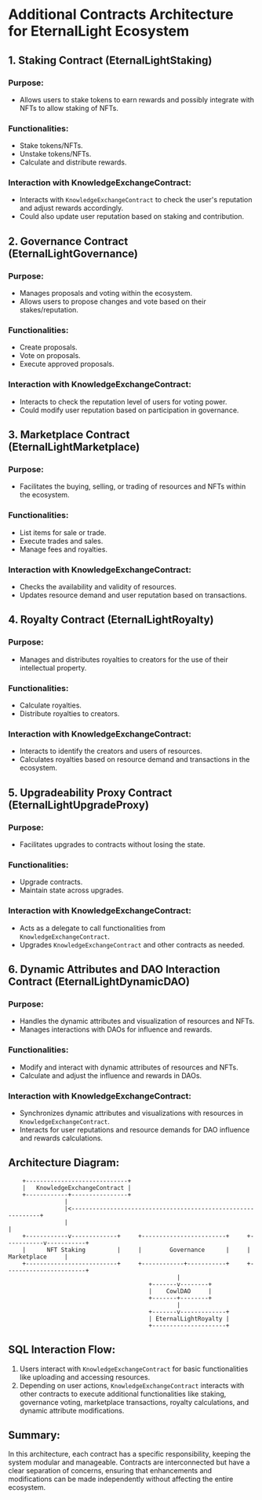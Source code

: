 # Additional Contracts Architecture for EternalLight Ecosystem

## **1. Staking Contract (EternalLightStaking)**

### **Purpose:**

- Allows users to stake tokens to earn rewards and possibly integrate with NFTs to allow staking of NFTs.

### **Functionalities:**

- Stake tokens/NFTs.
- Unstake tokens/NFTs.
- Calculate and distribute rewards.

### **Interaction with KnowledgeExchangeContract:**

- Interacts with `KnowledgeExchangeContract` to check the user's reputation and adjust rewards accordingly.
- Could also update user reputation based on staking and contribution.

## **2. Governance Contract (EternalLightGovernance)**

### **Purpose:**

- Manages proposals and voting within the ecosystem.
- Allows users to propose changes and vote based on their stakes/reputation.

### **Functionalities:**

- Create proposals.
- Vote on proposals.
- Execute approved proposals.

### **Interaction with KnowledgeExchangeContract:**

- Interacts to check the reputation level of users for voting power.
- Could modify user reputation based on participation in governance.

## **3. Marketplace Contract (EternalLightMarketplace)**

### **Purpose:**

- Facilitates the buying, selling, or trading of resources and NFTs within the ecosystem.

### **Functionalities:**

- List items for sale or trade.
- Execute trades and sales.
- Manage fees and royalties.

### **Interaction with KnowledgeExchangeContract:**

- Checks the availability and validity of resources.
- Updates resource demand and user reputation based on transactions.

## **4. Royalty Contract (EternalLightRoyalty)**

### **Purpose:**

- Manages and distributes royalties to creators for the use of their intellectual property.

### **Functionalities:**

- Calculate royalties.
- Distribute royalties to creators.

### **Interaction with KnowledgeExchangeContract:**

- Interacts to identify the creators and users of resources.
- Calculates royalties based on resource demand and transactions in the ecosystem.

## **5. Upgradeability Proxy Contract (EternalLightUpgradeProxy)**

### **Purpose:**

- Facilitates upgrades to contracts without losing the state.

### **Functionalities:**

- Upgrade contracts.
- Maintain state across upgrades.

### **Interaction with KnowledgeExchangeContract:**

- Acts as a delegate to call functionalities from `KnowledgeExchangeContract`.
- Upgrades `KnowledgeExchangeContract` and other contracts as needed.

## **6. Dynamic Attributes and DAO Interaction Contract (EternalLightDynamicDAO)**

### **Purpose:**

- Handles the dynamic attributes and visualization of resources and NFTs.
- Manages interactions with DAOs for influence and rewards.

### **Functionalities:**

- Modify and interact with dynamic attributes of resources and NFTs.
- Calculate and adjust the influence and rewards in DAOs.

### **Interaction with KnowledgeExchangeContract:**

- Synchronizes dynamic attributes and visualizations with resources in `KnowledgeExchangeContract`.
- Interacts for user reputations and resource demands for DAO influence and rewards calculations.

## Architecture Diagram:

```
    +-----------------------------+
    |   KnowledgeExchangeContract |
    +------------+----------------+
                |
                |<-------------------------------------------------------------+
                |                                                              |
    +------------v-------------+     +------------------------+     +-----------v-----------+
    |      NFT Staking         |     |        Governance      |     |       Marketplace     |
    +--------------------------+     +------------+-----------+     +-----------------------+
                                                |
                                        +-------v--------+
                                        |    CowlDAO     |
                                        +-------+--------+
                                                |
                                        +-------v-------------+
                                        | EternalLightRoyalty |
                                        +---------------------+
```

## SQL Interaction Flow:

1. Users interact with `KnowledgeExchangeContract` for basic functionalities like uploading and accessing resources.
2. Depending on user actions, `KnowledgeExchangeContract` interacts with other contracts to execute additional functionalities like staking, governance voting, marketplace transactions, royalty calculations, and dynamic attribute modifications.

## Summary:

In this architecture, each contract has a specific responsibility, keeping the system modular and manageable. Contracts are interconnected but have a clear separation of concerns, ensuring that enhancements and modifications can be made independently without affecting the entire ecosystem.
